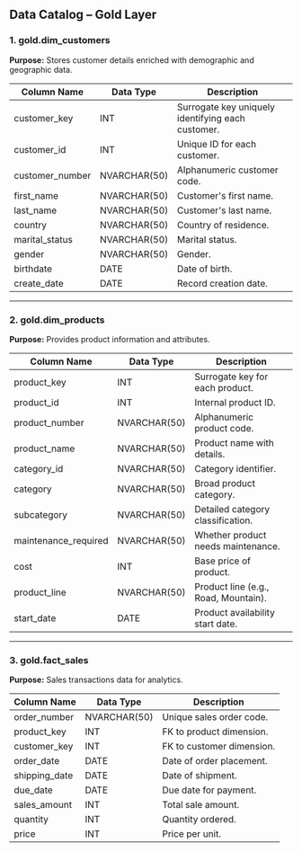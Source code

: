 ## Data Catalog – Gold Layer

### 1. gold.dim_customers
**Purpose:** Stores customer details enriched with demographic and geographic data.

| Column Name     | Data Type     | Description |
|-----------------|---------------|-------------|
| customer_key    | INT           | Surrogate key uniquely identifying each customer. |
| customer_id     | INT           | Unique ID for each customer. |
| customer_number | NVARCHAR(50)  | Alphanumeric customer code. |
| first_name      | NVARCHAR(50)  | Customer's first name. |
| last_name       | NVARCHAR(50)  | Customer's last name. |
| country         | NVARCHAR(50)  | Country of residence. |
| marital_status  | NVARCHAR(50)  | Marital status. |
| gender          | NVARCHAR(50)  | Gender. |
| birthdate       | DATE          | Date of birth. |
| create_date     | DATE          | Record creation date. |

---

### 2. gold.dim_products
**Purpose:** Provides product information and attributes.

| Column Name         | Data Type     | Description |
|---------------------|---------------|-------------|
| product_key         | INT           | Surrogate key for each product. |
| product_id          | INT           | Internal product ID. |
| product_number      | NVARCHAR(50)  | Alphanumeric product code. |
| product_name        | NVARCHAR(50)  | Product name with details. |
| category_id         | NVARCHAR(50)  | Category identifier. |
| category            | NVARCHAR(50)  | Broad product category. |
| subcategory         | NVARCHAR(50)  | Detailed category classification. |
| maintenance_required| NVARCHAR(50)  | Whether product needs maintenance. |
| cost                | INT           | Base price of product. |
| product_line        | NVARCHAR(50)  | Product line (e.g., Road, Mountain). |
| start_date          | DATE          | Product availability start date. |

---

### 3. gold.fact_sales
**Purpose:** Sales transactions data for analytics.

| Column Name    | Data Type     | Description |
|----------------|---------------|-------------|
| order_number   | NVARCHAR(50)  | Unique sales order code. |
| product_key    | INT           | FK to product dimension. |
| customer_key   | INT           | FK to customer dimension. |
| order_date     | DATE          | Date of order placement. |
| shipping_date  | DATE          | Date of shipment. |
| due_date       | DATE          | Due date for payment. |
| sales_amount   | INT           | Total sale amount. |
| quantity       | INT           | Quantity ordered. |
| price          | INT           | Price per unit. |
